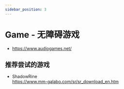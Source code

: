 ```yaml
---
sidebar_position: 3
---
```


# Game - 无障碍游戏

- https://www.audiogames.net/

## 推荐尝试的游戏

- ShadowRine  
    https://www.mm-galabo.com/sr/sr_download_en.htm
